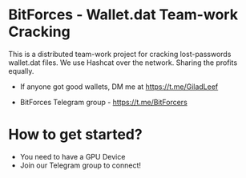 # BitForces - Wallet.dat Team-work Cracking
This is a distributed team-work project for cracking lost-passwords wallet.dat files.
We use Hashcat over the network. Sharing the profits equally.

* If anyone got good wallets, DM me at https://t.me/GiladLeef

* BitForces Telegram group - https://t.me/BitForcers

# How to get started?
* You need to have a GPU Device
* Join our Telegram group to connect!
